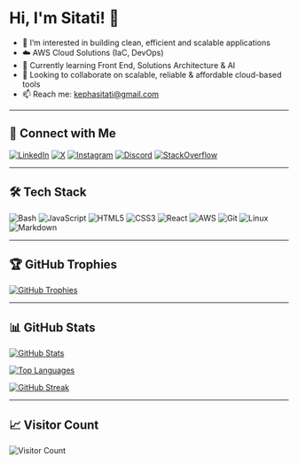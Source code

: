 # Hi, I'm Sitati! 👋

- 👀 I’m interested in building clean, efficient and scalable applications
- ☁️ AWS Cloud Solutions (IaC, DevOps)  
- 🌱 Currently learning Front End, Solutions Architecture & AI  
- 🤝 Looking to collaborate on scalable, reliable & affordable cloud-based tools  
- 📫 Reach me: [kephasitati@gmail.com](mailto:kephasitati@gmail.com)

---

## 🔗 Connect with Me

[![LinkedIn](https://img.shields.io/badge/LinkedIn-Connect-blue.svg?style=flat-square&logo=linkedin)](https://www.linkedin.com/in/kepha-sitati-047552b3/)
[![X](https://img.shields.io/badge/X-Follow-1DA1F2?style=flat-square&logo=twitter)](https://x.com/djvycek)
[![Instagram](https://img.shields.io/badge/Instagram-Follow-E4405F?style=flat-square&logo=instagram&logoColor=white)](https://www.instagram.com/kepha6t/?hl=en)
[![Discord](https://img.shields.io/badge/Discord-vycek-5865F2?style=flat-square&logo=discord&logoColor=white)](https://discord.com)
[![StackOverflow](https://img.shields.io/badge/StackOverflow-Connect-F48024?style=flat-square&logo=stackoverflow&logoColor=white)](https://stackoverflow.com/users/30892871/kepha-sitati)

---

## 🛠️ Tech Stack

![Bash](https://img.shields.io/badge/Bash-4EAA25?style=flat-square&logo=gnu-bash&logoColor=white)
![JavaScript](https://img.shields.io/badge/JavaScript-F7DF1E?style=flat-square&logo=javascript&logoColor=black)
![HTML5](https://img.shields.io/badge/HTML5-E34F26?style=flat-square&logo=html5&logoColor=white)
![CSS3](https://img.shields.io/badge/CSS3-1572B6?style=flat-square&logo=css3&logoColor=white)
![React](https://img.shields.io/badge/React-20232A?style=flat-square&logo=react&logoColor=61DAFB)
![AWS](https://img.shields.io/badge/AWS-232F3E?style=flat-square&logo=amazon-aws&logoColor=white)
![Git](https://img.shields.io/badge/Git-F05032?style=flat-square&logo=git&logoColor=white)
![Linux](https://img.shields.io/badge/Linux-FCC624?style=flat-square&logo=linux&logoColor=black)
![Markdown](https://img.shields.io/badge/Markdown-000000?style=flat-square&logo=markdown&logoColor=white)

---

## 🏆 GitHub Trophies

[![GitHub Trophies](https://github-profile-trophy.vercel.app/?username=kephasitati&title=Stars,Followers,Repositories,Commits,Experience&theme=onedark)](https://github.com/ryo-ma/github-profile-trophy)

---

## 📊 GitHub Stats

[![GitHub Stats](https://github-readme-stats.vercel.app/api?username=kephasitati&show_icons=true&theme=radical&cache_seconds=60)](https://github.com/anuraghazra/github-readme-stats)

[![Top Languages](https://github-readme-stats.vercel.app/api/top-langs/?username=kephasitati&layout=compact&theme=radical&cache_seconds=60)](https://github.com/anuraghazra/github-readme-stats)

[![GitHub Streak](https://streak-stats.demolab.com?user=kephasitati&theme=radical&hide_border=true&cache_seconds=60)](https://github.com/kephasitati)

---

## 📈 Visitor Count

![Visitor Count](https://komarev.com/ghpvc/?username=kephasitati&color=brightgreen)
